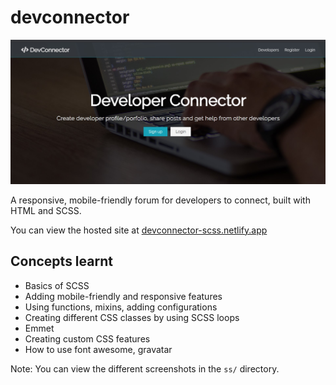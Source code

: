 # devconnector

![index](ss/index.jpg)

A responsive, mobile-friendly forum for developers to connect, built with HTML and SCSS. 

You can view the hosted site at [devconnector-scss.netlify.app](https://devconnector-scss.netlify.app)

## Concepts learnt

- Basics of SCSS
- Adding mobile-friendly and responsive features
- Using functions, mixins, adding configurations
- Creating different CSS classes by using SCSS loops
- Emmet
- Creating custom CSS features
- How to use font awesome, gravatar

Note: You can view the different screenshots in the `ss/` directory.
